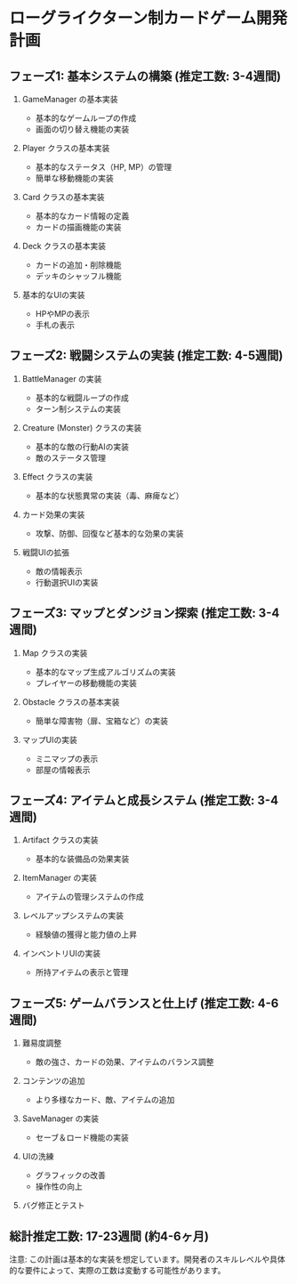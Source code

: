 # ローグライクターン制カードゲーム開発計画

## フェーズ1: 基本システムの構築 (推定工数: 3-4週間)

1. GameManager の基本実装
   - 基本的なゲームループの作成
   - 画面の切り替え機能の実装

2. Player クラスの基本実装
   - 基本的なステータス（HP, MP）の管理
   - 簡単な移動機能の実装

3. Card クラスの基本実装
   - 基本的なカード情報の定義
   - カードの描画機能の実装

4. Deck クラスの基本実装
   - カードの追加・削除機能
   - デッキのシャッフル機能

5. 基本的なUIの実装
   - HPやMPの表示
   - 手札の表示

## フェーズ2: 戦闘システムの実装 (推定工数: 4-5週間)

1. BattleManager の実装
   - 基本的な戦闘ループの作成
   - ターン制システムの実装

2. Creature (Monster) クラスの実装
   - 基本的な敵の行動AIの実装
   - 敵のステータス管理

3. Effect クラスの実装
   - 基本的な状態異常の実装（毒、麻痺など）

4. カード効果の実装
   - 攻撃、防御、回復など基本的な効果の実装

5. 戦闘UIの拡張
   - 敵の情報表示
   - 行動選択UIの実装

## フェーズ3: マップとダンジョン探索 (推定工数: 3-4週間)

1. Map クラスの実装
   - 基本的なマップ生成アルゴリズムの実装
   - プレイヤーの移動機能の実装

2. Obstacle クラスの基本実装
   - 簡単な障害物（扉、宝箱など）の実装

3. マップUIの実装
   - ミニマップの表示
   - 部屋の情報表示

## フェーズ4: アイテムと成長システム (推定工数: 3-4週間)

1. Artifact クラスの実装
   - 基本的な装備品の効果実装

2. ItemManager の実装
   - アイテムの管理システムの作成

3. レベルアップシステムの実装
   - 経験値の獲得と能力値の上昇

4. インベントリUIの実装
   - 所持アイテムの表示と管理

## フェーズ5: ゲームバランスと仕上げ (推定工数: 4-6週間)

1. 難易度調整
   - 敵の強さ、カードの効果、アイテムのバランス調整

2. コンテンツの追加
   - より多様なカード、敵、アイテムの追加

3. SaveManager の実装
   - セーブ＆ロード機能の実装

4. UIの洗練
   - グラフィックの改善
   - 操作性の向上

5. バグ修正とテスト

## 総計推定工数: 17-23週間 (約4-6ヶ月)

注意: この計画は基本的な実装を想定しています。開発者のスキルレベルや具体的な要件によって、実際の工数は変動する可能性があります。
